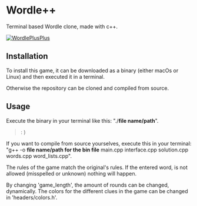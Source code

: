# Wordle++

Terminal based Wordle clone, made with c++.

[![WordlePlusPlus](https://i.postimg.cc/FsNBMYzF/Screenshot-2022-02-20-at-16-46-02.png)](https://postimg.cc/LhQDf6jG)

## Installation

To install this game, it can be downloaded as a binary (either macOs or Linux) and then executed it in a terminal.

Otherwise the repository can be cloned and compiled from source.

## Usage

Execute the binary in your terminal like this: "./__file name/path__". 
> : )

If you want to compile from source yourselves, execute this in your terminal: "g++ -o __file name/path for the  bin file__ main.cpp interface.cpp solution.cpp words.cpp word_lists.cpp".


The rules of the game match the original's rules. 
If the entered word, is not allowed (misspelled or unknown) nothing will happen.

By changing 'game_length', the amount of rounds can be changed, dynamically.
The colors for the different clues in the game can be changed in 'headers/colors.h'.

  
